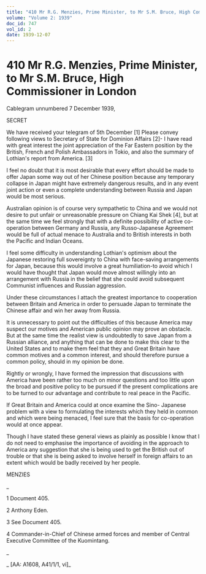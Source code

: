 ```yaml
---
title: "410 Mr R.G. Menzies, Prime Minister, to Mr S.M. Bruce, High Commissioner in London"
volume: "Volume 2: 1939"
doc_id: 747
vol_id: 2
date: 1939-12-07
---
```


# 410 Mr R.G. Menzies, Prime Minister, to Mr S.M. Bruce, High Commissioner in London

Cablegram unnumbered 7 December 1939,

SECRET

We have received your telegram of 5th December [1] Please convey following views to Secretary of State for Dominion Affairs [2]- I have read with great interest the joint appreciation of the Far Eastern position by the British, French and Polish Ambassadors in Tokio, and also the summary of Lothian's report from America. [3]

I feel no doubt that it is most desirable that every effort should be made to offer Japan some way out of her Chinese position because any temporary collapse in Japan might have extremely dangerous results, and in any event joint action or even a complete understanding between Russia and Japan would be most serious.

Australian opinion is of course very sympathetic to China and we would not desire to put unfair or unreasonable pressure on Chiang Kai Shek [4], but at the same time we feel strongly that with a definite possibility of active co-operation between Germany and Russia, any Russo-Japanese Agreement would be full of actual menace to Australia and to British interests in both the Pacific and Indian Oceans.

I feel some difficulty in understanding Lothian's optimism about the Japanese restoring full sovereignty to China with face-saving arrangements for Japan, because this would involve a great humiliation-to avoid which I would have thought that Japan would move almost willingly into an arrangement with Russia in the belief that she could avoid subsequent Communist influences and Russian aggression.

Under these circumstances I attach the greatest importance to cooperation between Britain and America in order to persuade Japan to terminate the Chinese affair and win her away from Russia.

It is unnecessary to point out the difficulties of this because America may suspect our motives and American public opinion may prove an obstacle. But at the same time the realist view is undoubtedly to save Japan from a Russian alliance, and anything that can be done to make this clear to the United States and to make them feel that they and Great Britain have common motives and a common interest, and should therefore pursue a common policy, should in my opinion be done.

Rightly or wrongly, I have formed the impression that discussions with America have been rather too much on minor questions and too little upon the broad and positive policy to be pursued if the present complications are to be turned to our advantage and contribute to real peace in the Pacific.

If Great Britain and America could at once examine the Sino- Japanese problem with a view to formulating the interests which they held in common and which were being menaced, I feel sure that the basis for co-operation would at once appear.

Though I have stated these general views as plainly as possible I know that I do not need to emphasise the importance of avoiding in the approach to America any suggestion that she is being used to get the British out of trouble or that she is being asked to involve herself in foreign affairs to an extent which would be badly received by her people.

MENZIES

_

1 Document 405.

2 Anthony Eden.

3 See Document 405.

4 Commander-in-Chief of Chinese armed forces and member of Central Executive Committee of the Kuomintang.

_

_ [AA: A1608, A41/1/1, vi]_
